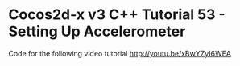 Cocos2d-x v3 C++ Tutorial 53 - Setting Up Accelerometer
=======================================================

Code for the following video tutorial http://youtu.be/xBwYZyI6WEA
